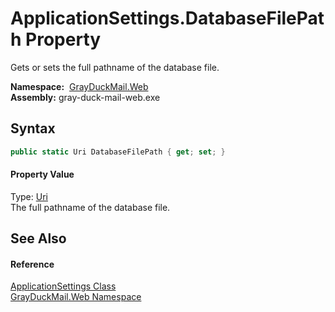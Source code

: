 ApplicationSettings.DatabaseFilePath Property
=============================================
Gets or sets the full pathname of the database file.

  **Namespace:**  [GrayDuckMail.Web][1]  
  **Assembly:** gray-duck-mail-web.exe

Syntax
------

```csharp
public static Uri DatabaseFilePath { get; set; }
```

#### Property Value
Type: [Uri][2]  
 The full pathname of the database file. 

See Also
--------

#### Reference
[ApplicationSettings Class][3]  
[GrayDuckMail.Web Namespace][1]  

[1]: ../README.md
[2]: https://docs.microsoft.com/dotnet/api/system.uri
[3]: README.md